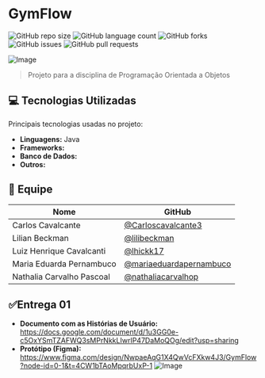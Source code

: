 # GymFlow

![GitHub repo size](https://img.shields.io/github/repo-size/Carloscavalcante3/Projeto_POO?style=for-the-badge)
![GitHub language count](https://img.shields.io/github/languages/count/Carloscavalcante3/Projeto_POO?style=for-the-badge)
![GitHub forks](https://img.shields.io/github/forks/Carloscavalcante3/Projeto_POO?style=for-the-badge)
![GitHub issues](https://img.shields.io/github/issues/Carloscavalcante3/Projeto_POO?style=for-the-badge)
![GitHub pull requests](https://img.shields.io/github/issues-pr/Carloscavalcante3/Projeto_POO?style=for-the-badge)


![Image](https://github.com/user-attachments/assets/d5b160a9-67b0-477b-a38b-3f8022608e81)

> Projeto para a disciplina de Programação Orientada a Objetos

## 💻 Tecnologias Utilizadas  
Principais tecnologias usadas no projeto:  

- **Linguagens:** Java
- **Frameworks:** 
- **Banco de Dados:** 
- **Outros:**  

## 👥 Equipe  

| Nome  | GitHub |
|-------|--------|
| Carlos Cavalcante | [@Carloscavalcante3](https://github.com/Carloscavalcante3) |
| Lilian Beckman | [@lilibeckman](https://github.com/lilibeckman) |
| Luiz Henrique Cavalcanti | [@lhickk17](https://github.com/lhickk17) |
| Maria Eduarda Pernambuco | [@mariaeduardapernambuco](https://github.com/mariaeduardapernambuco) |
| Nathalia Carvalho Pascoal | [@nathaliacarvalhop](https://github.com/nathaliacarvalhop) |

## ✅Entrega 01

- **Documento com as Histórias de Usuário:** https://docs.google.com/document/d/1u3GG0e-c5OxYSmTZAFWQ3sMPrNkkLIwrIP47DaMoQOg/edit?usp=sharing
- **Protótipo (Figma):** https://www.figma.com/design/NwpaeAqG1X4QwVcFXkw4J3/GymFlow?node-id=0-1&t=4CW1bTAoMpqrbUxP-1
![Image](https://github.com/user-attachments/assets/c75ea360-03d6-43c5-aa85-68e7987aa2e6)


